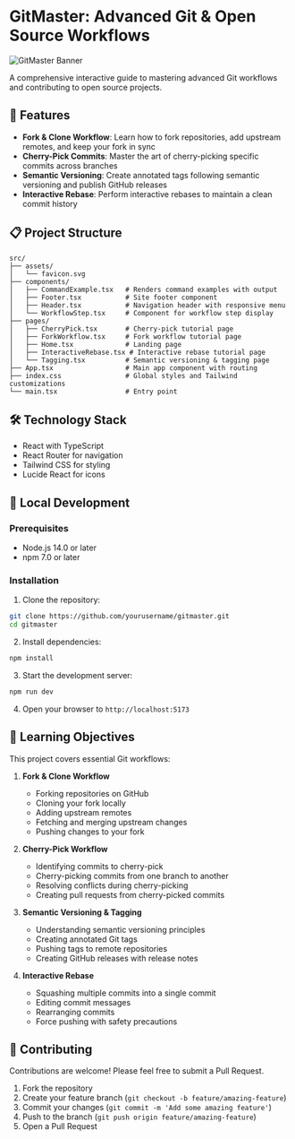 #  GitMaster: Advanced Git & Open Source Workflows

![GitMaster Banner](https://images.unsplash.com/photo-1556075798-4825dfaaf498?auto=format&fit=crop&q=80&w=1200&h=300)

A comprehensive interactive guide to mastering advanced Git workflows and contributing to open source projects.

## 🚀 Features

- **Fork & Clone Workflow**: Learn how to fork repositories, add upstream remotes, and keep your fork in sync
- **Cherry-Pick Commits**: Master the art of cherry-picking specific commits across branches
- **Semantic Versioning**: Create annotated tags following semantic versioning and publish GitHub releases
- **Interactive Rebase**: Perform interactive rebases to maintain a clean commit history

## 📋 Project Structure

```
src/
├── assets/
│   └── favicon.svg
├── components/
│   ├── CommandExample.tsx   # Renders command examples with output
│   ├── Footer.tsx           # Site footer component
│   ├── Header.tsx           # Navigation header with responsive menu
│   └── WorkflowStep.tsx     # Component for workflow step display
├── pages/
│   ├── CherryPick.tsx       # Cherry-pick tutorial page
│   ├── ForkWorkflow.tsx     # Fork workflow tutorial page
│   ├── Home.tsx             # Landing page
│   ├── InteractiveRebase.tsx # Interactive rebase tutorial page
│   └── Tagging.tsx          # Semantic versioning & tagging page
├── App.tsx                  # Main app component with routing
├── index.css                # Global styles and Tailwind customizations
└── main.tsx                 # Entry point
```

## 🛠️ Technology Stack

- React with TypeScript
- React Router for navigation
- Tailwind CSS for styling
- Lucide React for icons

## 🔧 Local Development

### Prerequisites

- Node.js 14.0 or later
- npm 7.0 or later

### Installation

1. Clone the repository:
```bash
git clone https://github.com/yourusername/gitmaster.git
cd gitmaster
```

2. Install dependencies:
```bash
npm install
```

3. Start the development server:
```bash
npm run dev
```

4. Open your browser to `http://localhost:5173`

## 📖 Learning Objectives

This project covers essential Git workflows:

1. **Fork & Clone Workflow**
   - Forking repositories on GitHub
   - Cloning your fork locally
   - Adding upstream remotes
   - Fetching and merging upstream changes
   - Pushing changes to your fork

2. **Cherry-Pick Workflow**
   - Identifying commits to cherry-pick
   - Cherry-picking commits from one branch to another
   - Resolving conflicts during cherry-picking
   - Creating pull requests from cherry-picked commits

3. **Semantic Versioning & Tagging**
   - Understanding semantic versioning principles
   - Creating annotated Git tags
   - Pushing tags to remote repositories
   - Creating GitHub releases with release notes

4. **Interactive Rebase**
   - Squashing multiple commits into a single commit
   - Editing commit messages
   - Rearranging commits
   - Force pushing with safety precautions

## 🤝 Contributing

Contributions are welcome! Please feel free to submit a Pull Request.

1. Fork the repository
2. Create your feature branch (`git checkout -b feature/amazing-feature`)
3. Commit your changes (`git commit -m 'Add some amazing feature'`)
4. Push to the branch (`git push origin feature/amazing-feature`)
5. Open a Pull Request
